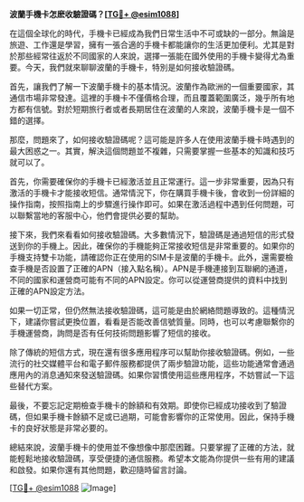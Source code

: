 **波蘭手機卡怎麽收驗證碼？[[TG💪+ @esim1088](https://t.me/s/esim1088)]**

在這個全球化的時代，手機卡已經成為我們日常生活中不可或缺的一部分。無論是旅遊、工作還是學習，擁有一張合適的手機卡都能讓你的生活更加便利。尤其是對於那些經常往返於不同國家的人來說，選擇一張能在國外使用的手機卡變得尤為重要。今天，我們就來聊聊波蘭的手機卡，特別是如何接收驗證碼。

首先，讓我們了解一下波蘭手機卡的基本情況。波蘭作為歐洲的一個重要國家，其通信市場非常發達。這裡的手機卡不僅價格合理，而且覆蓋範圍廣泛，幾乎所有地方都有信號。對於短期旅行者或者長期居住在波蘭的人來說，波蘭手機卡是一個不錯的選擇。

那麼，問題來了，如何接收驗證碼呢？這可能是許多人在使用波蘭手機卡時遇到的最大困惑之一。其實，解決這個問題並不複雜，只需要掌握一些基本的知識和技巧就可以了。

首先，你需要確保你的手機卡已經激活並且正常運行。這一步非常重要，因為只有激活的手機卡才能接收短信。通常情況下，你在購買手機卡後，會收到一份詳細的操作指南，按照指南上的步驟進行操作即可。如果在激活過程中遇到任何問題，可以聯繫當地的客服中心，他們會提供必要的幫助。

接下來，我們來看看如何接收驗證碼。大多數情況下，驗證碼是通過短信的形式發送到你的手機上。因此，確保你的手機能夠正常接收短信是非常重要的。如果你的手機支持雙卡功能，請確認你正在使用的SIM卡是波蘭的手機卡。此外，還需要檢查手機是否設置了正確的APN（接入點名稱）。APN是手機連接到互聯網的通道，不同的國家和運營商可能有不同的APN設定。你可以從運營商提供的資料中找到正確的APN設定方法。

如果一切正常，但仍然無法接收驗證碼，這可能是由於網絡問題導致的。這種情況下，建議你嘗試更換位置，看看是否能改善信號質量。同時，也可以考慮聯繫你的手機運營商，詢問是否有任何技術問題影響了短信的接收。

除了傳統的短信方式，現在還有很多應用程序可以幫助你接收驗證碼。例如，一些流行的社交媒體平台和電子郵件服務都提供了兩步驗證功能，這些功能通常會通過應用內的消息通知來發送驗證碼。如果你習慣使用這些應用程序，不妨嘗試一下這些替代方案。

最後，不要忘記定期檢查手機卡的餘額和有效期。即使你已經成功接收到了驗證碼，但如果手機卡餘額不足或已過期，可能會影響你的正常使用。因此，保持手機卡的良好狀態是非常必要的。

總結來說，波蘭手機卡的使用並不像想像中那麼困難。只要掌握了正確的方法，就能輕鬆地接收驗證碼，享受便捷的通信服務。希望本文能為你提供一些有用的建議和啟發。如果你還有其他問題，歡迎隨時留言討論。

[[TG💪+ @esim1088](https://t.me/s/esim1088) ![Image](https://i.postimg.cc/4NQfJmqS/Snipaste-2025-05-13-00-14-12.png)]